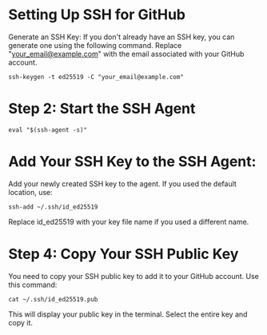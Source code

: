 # Setting Up SSH for GitHub
Generate an SSH Key: If you don't already have an SSH key, you can generate one using the following command. 
Replace "your_email@example.com" with the email associated with your GitHub account.

```shell
ssh-keygen -t ed25519 -C "your_email@example.com"
```

# Step 2: Start the SSH Agent

```shell
eval "$(ssh-agent -s)"
```

# Add Your SSH Key to the SSH Agent: 
Add your newly created SSH key to the agent. 
If you used the default location, use:

```shell
ssh-add ~/.ssh/id_ed25519
```

Replace id_ed25519 with your key file name if you used a different name.

# Step 4: Copy Your SSH Public Key
You need to copy your SSH public key to add it to your GitHub account. Use this command:

```shell
cat ~/.ssh/id_ed25519.pub
```

This will display your public key in the terminal. Select the entire key and copy it.
